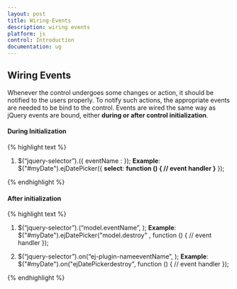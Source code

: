 ```yaml
---
layout: post
title: Wiring-Events
description: wiring events
platform: js
control: Introduction
documentation: ug
---
```


## Wiring Events

Whenever the control undergoes some changes or action, it should be notified to the users properly. To notify such actions, the appropriate events are needed to be bind to the control. Events are wired the same way as jQuery events are bound, either **during or after control initialization**.

#### During Initialization

{% highlight text %}


1. $(“jquery-selector”).<ej-plugin-name>({ eventName : <eventhandler> });
**Example**:  $("#myDate").ejDatePicker({ **select**: **function () { // event handler }**  });



{% endhighlight %}



#### After initialization

{% highlight text %}


1. $(“jquery-selector”).<ej-plugin-name>(“model.eventName”, <eventhandler>);
**Example**:  $("#myDate").ejDatePicker("model.destroy" , function () {
            // event handler
         });


2. $(“jquery-selector”).on(“ej-plugin-nameeventName”, <eventhandler>);
**Example**:  $("#myDate").on("ejDatePickerdestroy", function () {
            // event handler
         }); 



{% endhighlight %}



